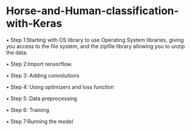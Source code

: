 # Horse-and-Human-classification-with-Keras

• Step 1:Starting with OS library to use Operating System libraries, giving you access to the file system, and the zipfile library allowing you to unzip the data.

• Step 2:Import tensorflow.

• Step 3: Adding convolutions

• Step 4: Using optimizers and loss function

• Step 5: Data preprocessing

• Step 6: Training

• Step 7:Running the model
